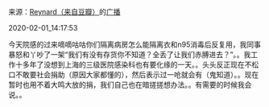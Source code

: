 来源：[Reynard（来自豆瓣）](https://www.douban.com/people/2367590/)的[广播](https://www.douban.com/people/2367590/status/2784533117/)


2020-02-01_14:17:53


今天院感的过来嘀嘀咕咕你们隔离病房怎么能隔离衣和n95消毒后反复用，我同事暴怒和丫吵了一架“我们有没有存货你不知道？全丢了让我们赤膊进去？”。。我工作十多年了没想到上海的三级医院感染科也有要化缘的一天。。头头反正现在不松口不敢要社会捐助（原因大家都懂的），然后表示过一呛就会有（鬼知道）。。现在暂时也用不着大鸣大放的捐，我们自己也在暗搓搓想办法。。有需要的时候我会说。。
